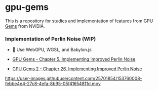 # gpu-gems

This is a repository for studies and implementation of features from [GPU Gems](https://developer.nvidia.com/gpugems/gpugems3/contributors) from NVIDIA.

### Implementation of Perlin Noise (WIP)

- 🔨 Use WebGPU, WGSL, and Babylon.js

- [GPU Gems - Chapter 5. Implementing Improved Perlin Noise](https://developer.nvidia.com/gpugems/gpugems/part-i-natural-effects/chapter-5-implementing-improved-perlin-noise)
- [GPU Gems 2 - Chapter 26. Implementing Improved Perlin Noise](https://developer.nvidia.com/gpugems/gpugems2/part-iii-high-quality-rendering/chapter-26-implementing-improved-perlin-noise)

https://user-images.githubusercontent.com/25701854/153760008-febbe4e4-27c8-4efa-8b95-05f41654811d.mov
